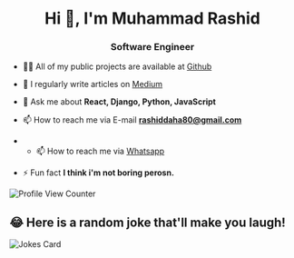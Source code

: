 

<h1 align="center">Hi 👋, I'm Muhammad Rashid</h1>
<h3 align="center">Software Engineer</h3>




- 👨‍💻 All of my public projects are available at [Github](https://github.com/rashiddaha)

- 📝 I regularly write articles on [Medium](https://medium.com/@rashiddaha80)

- 💬 Ask me about **React, Django, Python, JavaScript**

- 📫 How to reach me via E-mail **rashiddaha80@gmail.com**
- - 📫 How to reach me via [Whatsapp](https://wa.me/+923028072696)

- ⚡ Fun fact **I think i'm not boring perosn.**

![Profile View Counter](https://komarev.com/ghpvc/?username=rashiddaha)


## 😂 Here is a random joke that'll make you laugh!
![Jokes Card](https://readme-jokes.vercel.app/api)



